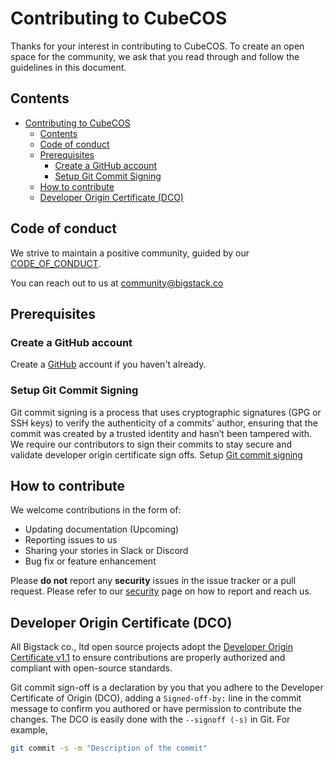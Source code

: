 # Contributing to CubeCOS

Thanks for your interest in contributing to CubeCOS. To create an open space for the community, we ask that you read through and follow the guidelines in this document.

## Contents

- [Contributing to CubeCOS](#contributing-to-cubecos)
  - [Contents](#contents)
  - [Code of conduct](#code-of-conduct)
  - [Prerequisites](#prerequisites)
    - [Create a GitHub account](#create-a-github-account)
    - [Setup Git Commit Signing](#setup-git-commit-signing)
  - [How to contribute](#how-to-contribute)
  - [Developer Origin Certificate (DCO)](#developer-origin-certificate-dco)

## Code of conduct

We strive to maintain a positive community, guided by our [CODE_OF_CONDUCT](/CODE_OF_CONDUCT.md).

You can reach out to us at [community@bigstack.co](mailto:community@bigstack.co)

## Prerequisites

### Create a GitHub account

Create a [GitHub](https://github.com/signup) account if you haven't already.

### Setup Git Commit Signing

Git commit signing is a process that uses cryptographic signatures (GPG or SSH keys) to verify the authenticity of a commits' author, ensuring that the commit was created by a trusted identity and hasn’t been tampered with. We require our contributors to sign their commits to stay secure and validate developer origin certificate sign offs. Setup [Git commit signing](https://docs.github.com/en/authentication/managing-commit-signature-verification/signing-commits)

## How to contribute

We welcome contributions in the form of:

- Updating documentation (Upcoming)
- Reporting issues to us
- Sharing your stories in Slack or Discord
- Bug fix or feature enhancement

Please **do not** report any **security** issues in the issue tracker or a pull request. Please refer to our [security](/SECURITY.md) page on how to report and reach us.

## Developer Origin Certificate (DCO)

All Bigstack co., ltd open source projects adopt the [Developer Origin Certificate v1.1](https://developercertificate.org/) to ensure contributions are properly authorized and compliant with open-source standards.

Git commit sign-off is a declaration by you that you adhere to the Developer Certificate of Origin (DCO), adding a `Signed-off-by:` line in the commit message to confirm you authored or have permission to contribute the changes. The DCO is easily done with the `--signoff (-s)` in Git. For example,

```bash
git commit -s -m "Description of the commit"
```
